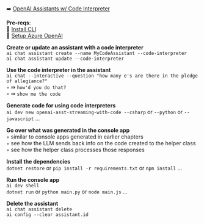 ➡️ [OpenAI Assistants w/ Code Interpreter](#chapter-8-openai-assistants-w-code-interpreter)  

**Pre-reqs**:  
🛑 [Install CLI](chapter-1-cli-installation.md)  
🛑 [Setup Azure OpenAI](chapter-2-setup-w-azure-openai.md)  

**Create or update an assistant with a code interpreter**  
`ai chat assistant create --name MyCodeAssistant --code-interpreter`  
`ai chat assistant update --code-interpreter`  

**Use the code interpreter in the assistant**  
`ai chat --interactive --question "how many e's are there in the pledge of allegiance?"`  
◦ ⇛ `how'd you do that?`  
◦ ⇛ `show me the code`  

**Generate code for using code interpreters**  
`ai dev new openai-asst-streaming-with-code --csharp` or `--python` or `--javascript` ...  

**Go over what was generated in the console app**  
◦ similar to console apps generated in earlier chapters  
◦ see how the LLM sends back info on the code created to the helper class  
◦ see how the helper class processes those responses  

**Install the dependencies**  
`dotnet restore` or `pip install -r requirements.txt` or `npm install` ...  

**Run the console app**  
`ai dev shell`  
`dotnet run` or `python main.py` or `node main.js` ...  

**Delete the assistant**  
`ai chat assistant delete`  
`ai config --clear assistant.id`  
